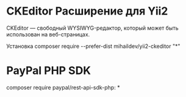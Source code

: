 # CKEditor Расширение для Yii2
CKEditor — свободный WYSIWYG-редактор, который может быть использован на веб-страницах.

Установка
composer require --prefer-dist mihaildev/yii2-ckeditor "*"

# PayPal PHP SDK
composer require paypal/rest-api-sdk-php: *
